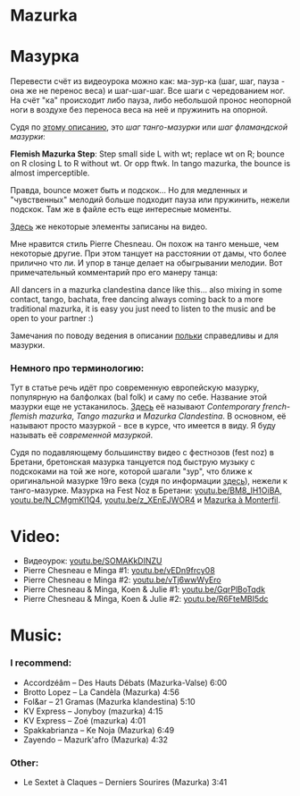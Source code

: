 Mazurka
=======
# Мазурка
Перевести счёт из видеоурока можно как: ма-зур-ка (шаг, шаг, пауза - она же не перенос веса) и шаг-шаг-шаг. Все шаги с чередованием ног. На счёт "ка" происходит либо пауза, либо небольшой пронос неопорной ноги в воздухе без переноса веса на неё и пружинить на опорной.

Судя по [этому описанию](http://www.socalfolkdance.com/dances/T/Tango_Mazurka-Mazurka_Clandestina.pdf), это _шаг танго-мазурки_ или _шаг фламандской мазурки_:

__Flemish Mazurka Step__: Step small side L with wt; replace wt on R; bounce on R closing L to R
without wt. Or opp ftwk. In tango mazurka, the bounce is almost imperceptible.

Правда, bounce может быть и подскок... Но для медленных и "чувственных" мелодий больше подходит пауза или пружинить, нежели подскок. Там же в файле есть еще интересные моменты.

[Здесь](http://www.libraryofdance.org/dances/mazurka-clandestina/) же некоторые элементы записаны на видео.

Мне нравится стиль Pierre Chesneau. Он похож на танго меньше, чем некоторые другие. При этом танцует на расстоянии от дамы, что более прилично что ли. И упор в танце делает на обыгрывании мелодии. Вот примечательный комментарий про его манеру танца:
 
All dancers in a mazurka clandestina dance like this... also mixing in some contact, tango, bachata, free dancing always coming back to a more traditional mazurka, it is easy you just need to listen to the music and be open to your partner :)﻿

Замечания по поводу ведения в описании [польки](polka.md) справедливы и для мазурки.

### Немного про терминологию:
Тут в статье речь идёт про современную европейскую мазурку, популярную на балфолках (bal folk) и саму по себе. Название этой мазурки еще не устаканилось. [Здесь](http://www.socalfolkdance.com/dances/T/Tango_Mazurka-Mazurka_Clandestina.pdf) её называют _Contemporary french-flemish mazurka_, _Tango mazurka_ и _Mazurka Clandestina_. В основном, её называют просто мазуркой - все в курсе, что имеется в виду. Я буду называть её _современной мазуркой_.

Судя по подавляющему большинству видео с фестнозов (fest noz) в Бретани, бретонская мазурка танцуется под быструю музыку с подскоками на той же ноге, которой шагали "зур", что ближе к оригинальной мазурке 19го века (судя по информации [здесь](http://www.libraryofdance.org/dances/mazurka-clandestina/)), нежели к танго-мазурке. Мазурка на Fest Noz в Бретани: [youtu.be/BM8_lH1OiBA](https://youtu.be/BM8_lH1OiBA?t=80), [youtu.be/N_CMgmKl1Q4](https://youtu.be/N_CMgmKl1Q4?t=34), [youtu.be/z_XEnEJWOR4](https://www.youtube.com/watch?v=z_XEnEJWOR4) и [Mazurka à Monterfil](https://www.youtube.com/watch?v=aBmPLklCZuc).

Video:
======
- Видеоурок: [youtu.be/SOMAKkDINZU](https://www.youtube.com/watch?v=SOMAKkDINZU)
- Pierre Chesneau e Minga #1: [youtu.be/vEDn9frcy08](https://www.youtube.com/watch?v=vEDn9frcy08)
- Pierre Chesneau e Minga #2: [youtu.be/vTj6wwWyEro](https://www.youtube.com/watch?v=vTj6wwWyEro)
- Pierre Chesneau & Minga, Koen & Julie #1: [youtu.be/GqrPlBoTqdk](https://www.youtube.com/watch?v=GqrPlBoTqdk)
- Pierre Chesneau & Minga, Koen & Julie #2: [youtu.be/R6FteMBI5dc](https://www.youtube.com/watch?v=R6FteMBI5dc)

Music:
======
### I recommend:
- Accordzéâm – Des Hauts Débats (Mazurka-Valse) 6:00
- Brotto Lopez – La Candèla (Mazurka) 4:56
- Fol&ar – 21 Gramas (Mazurka klandestina) 5:10
- KV Express – Jonyboy (mazurka) 4:15
- KV Express – Zoé (mazurka) 4:01 
- Spakkabrianza – Ke Noja (Mazurka) 6:49
- Zayendo – Mazurk'afro (Mazurka) 4:32

### Other:
- Le Sextet à Claques – Derniers Sourires (Mazurka) 3:41
